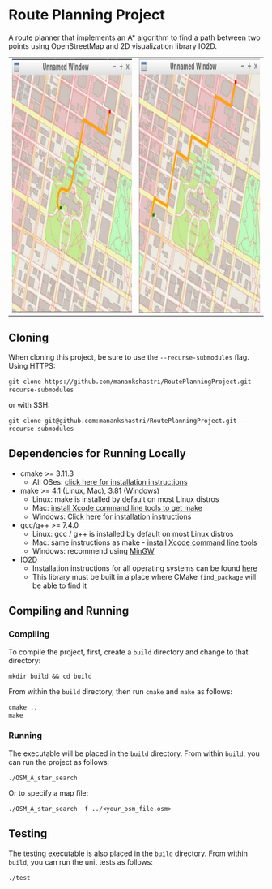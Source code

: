 # Route Planning Project

A route planner that implements an A* algorithm to find a path between two points using OpenStreetMap and 2D visualization library IO2D. 

<table>
<td> 
<img src="output/test1.png" style="width:500;height:500px;"> <br>
</td> 
<td> 
<img src="output/test2.png" style="width:500;height:500px;"> <br>
</td> 
</table>

## Cloning

When cloning this project, be sure to use the `--recurse-submodules` flag. Using HTTPS:
```
git clone https://github.com/manankshastri/RoutePlanningProject.git --recurse-submodules
```
or with SSH:
```
git clone git@github.com:manankshastri/RoutePlanningProject.git --recurse-submodules
```

## Dependencies for Running Locally
* cmake >= 3.11.3
  * All OSes: [click here for installation instructions](https://cmake.org/install/)
* make >= 4.1 (Linux, Mac), 3.81 (Windows)
  * Linux: make is installed by default on most Linux distros
  * Mac: [install Xcode command line tools to get make](https://developer.apple.com/xcode/features/)
  * Windows: [Click here for installation instructions](http://gnuwin32.sourceforge.net/packages/make.htm)
* gcc/g++ >= 7.4.0
  * Linux: gcc / g++ is installed by default on most Linux distros
  * Mac: same instructions as make - [install Xcode command line tools](https://developer.apple.com/xcode/features/)
  * Windows: recommend using [MinGW](http://www.mingw.org/)
* IO2D
  * Installation instructions for all operating systems can be found [here](https://github.com/cpp-io2d/P0267_RefImpl/blob/master/BUILDING.md)
  * This library must be built in a place where CMake `find_package` will be able to find it

## Compiling and Running

### Compiling
To compile the project, first, create a `build` directory and change to that directory:
```
mkdir build && cd build
```
From within the `build` directory, then run `cmake` and `make` as follows:
```
cmake ..
make
```
### Running
The executable will be placed in the `build` directory. From within `build`, you can run the project as follows:
```
./OSM_A_star_search
```
Or to specify a map file:
```
./OSM_A_star_search -f ../<your_osm_file.osm>
```

## Testing

The testing executable is also placed in the `build` directory. From within `build`, you can run the unit tests as follows:
```
./test
```

